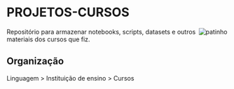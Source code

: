 <h1 align="left">
<br>
PROJETOS-CURSOS</h1>
<img align="right" alt="patinho" src="http://pa1.narvii.com/6430/b15ddfc28d04534fcd01b97c84de62aa031047cb_00.gif">

<p align="left">Repositório para armazenar notebooks, scripts, datasets e outros materiais dos cursos que fiz.</p>

## Organização
Linguagem > Instituição de ensino > Cursos


<!-- 
## Conteúdo
| Diretório |	Descrição                     |
|:----------|:------------------------------|
|  -   |	-  |
| 	-        | -       |
|   -   |	-    |
-->
